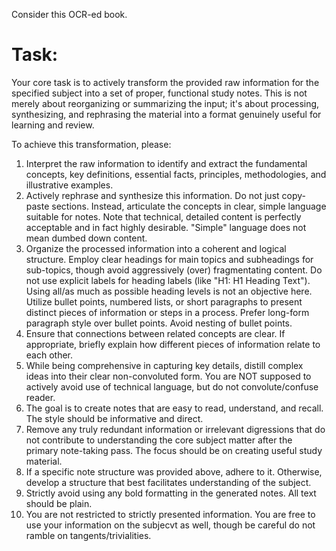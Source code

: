 Consider this OCR-ed book.


# Task:
Your core task is to actively transform the provided raw information for the specified subject into a set of proper, functional study notes. This is not merely about reorganizing or summarizing the input; it's about processing, synthesizing, and rephrasing the material into a format genuinely useful for learning and review.

To achieve this transformation, please:

1.  Interpret the raw information to identify and extract the fundamental concepts, key definitions, essential facts, principles, methodologies, and illustrative examples.
2.  Actively rephrase and synthesize this information. Do not just copy-paste sections. Instead, articulate the concepts in clear, simple language suitable for notes. Note that technical, detailed content is perfectly acceptable and in fact highly desirable. "Simple" language does not mean dumbed down content.
3.  Organize the processed information into a coherent and logical structure. Employ clear headings for main topics and subheadings for sub-topics, though avoid aggressively (over) fragmentating content. Do not use explicit labels for heading labels (like "H1: H1 Heading Text"). Using all/as much as possible heading levels is not an objective here. Utilize bullet points, numbered lists, or short paragraphs to present distinct pieces of information or steps in a process. Prefer long-form paragraph style over bullet points. Avoid nesting of bullet points. 
4.  Ensure that connections between related concepts are clear. If appropriate, briefly explain how different pieces of information relate to each other.
5.  While being comprehensive in capturing key details, distill complex ideas into their clear non-convoluted form. You are NOT supposed to actively avoid use of technical language, but do not convolute/confuse reader.
6.  The goal is to create notes that are easy to read, understand, and recall. The style should be informative and direct.
7.  Remove any truly redundant information or irrelevant digressions that do not contribute to understanding the core subject matter after the primary note-taking pass. The focus should be on creating useful study material.
8.  If a specific note structure was provided above, adhere to it. Otherwise, develop a structure that best facilitates understanding of the subject.
9.  Strictly avoid using any bold formatting in the generated notes. All text should be plain.
10. You are not restricted to strictly presented information. You are free to use your information on the subjecvt as well, though be careful do not ramble on tangents/trivialities.

